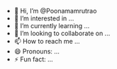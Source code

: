 - 👋 Hi, I’m @Poonamamrutrao
- 👀 I’m interested in ...
- 🌱 I’m currently learning ...
- 💞️ I’m looking to collaborate on ...
- 📫 How to reach me ...
- 😄 Pronouns: ...
- ⚡ Fun fact: ...

<!---
Poonamamrutrao/Poonamamrutrao is a ✨ special ✨ repository because its `README.md` (this file) appears on your GitHub profile.
You can click the Preview link to take a look at your changes.
--->
